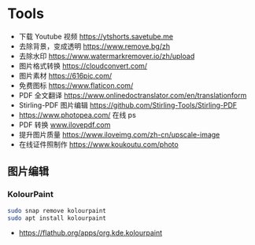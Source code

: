 # Tools

- 下载 Youtube 视频 https://ytshorts.savetube.me 
- 去除背景，变成透明 https://www.remove.bg/zh
- 去除水印 https://www.watermarkremover.io/zh/upload
- 图片格式转换 https://cloudconvert.com/
- 图片素材 https://616pic.com/
- 免费图标 https://www.flaticon.com/
- PDF 全文翻译 https://www.onlinedoctranslator.com/en/translationform
- Stirling-PDF 图片编辑 https://github.com/Stirling-Tools/Stirling-PDF
- https://www.photopea.com/ 在线 ps
- PDF 转换 www.ilovepdf.com
- 提升图片质量 https://www.iloveimg.com/zh-cn/upscale-image
- 在线证件照制作 https://www.koukoutu.com/photo

## 图片编辑

### KolourPaint

```sh
sudo snap remove kolourpaint
sudo apt install kolourpaint
```

- https://flathub.org/apps/org.kde.kolourpaint
